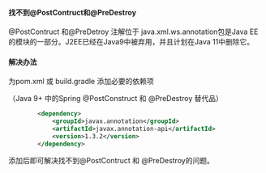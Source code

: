 #### 找不到@PostContruct和@PreDestroy

@PostContruct 和@PreDetroy 注解位于 java.xml.ws.annotation包是Java EE的模块的一部分。J2EE已经在Java9中被弃用，并且计划在Java 11中删除它。

#### 解决办法

为pom.xml 或 build.gradle 添加必要的依赖项

（Java 9+ 中的Spring @PostConstruct 和 @PreDestroy 替代品）

```xml
        <dependency>
            <groupId>javax.annotation</groupId>
            <artifactId>javax.annotation-api</artifactId>
            <version>1.3.2</version>
        </dependency>
```

添加后即可解决找不到@PostContruct 和 @PreDestroy的问题。